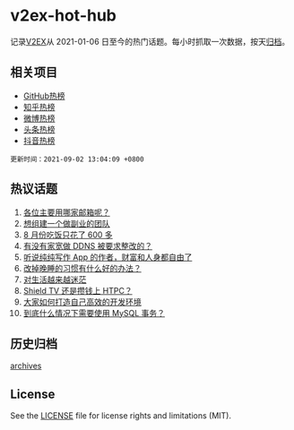# v2ex-hot-hub

 记录[V2EX](https://www.v2ex.com/)从 2021-01-06 日至今的热门话题。每小时抓取一次数据，按天[归档](archives)。
 
 ## 相关项目

- [GitHub热榜](https://github.com/snaildev/github-hot-hub)
- [知乎热榜](https://github.com/snaildev/zhihu-hot-hub)
- [微博热榜](https://github.com/snaildev/weibo-hot-hub)
- [头条热榜](https://github.com/snaildev/toutiao-hot-hub)
- [抖音热榜](https://github.com/snaildev/douyin-hot-hub)


 `更新时间：2021-09-02 13:04:09 +0800`

## 热议话题

1. [各位主要用哪家邮箱呢？](https://www.v2ex.com/t/799255)
1. [想组建一个做副业的团队](https://www.v2ex.com/t/799366)
1. [8 月份吃饭只花了 600 多](https://www.v2ex.com/t/799270)
1. [有没有家宽做 DDNS 被要求整改的？](https://www.v2ex.com/t/799340)
1. [听说纯纯写作 App 的作者，财富和人身都自由了](https://www.v2ex.com/t/799356)
1. [改掉晚睡的习惯有什么好的办法？](https://www.v2ex.com/t/799370)
1. [对生活越来越迷茫](https://www.v2ex.com/t/799245)
1. [Shield TV 还是攒钱上 HTPC？](https://www.v2ex.com/t/799280)
1. [大家如何打造自己高效的开发环境](https://www.v2ex.com/t/799353)
1. [到底什么情况下需要使用 MySQL 事务？](https://www.v2ex.com/t/799323)

## 历史归档

[archives](archives)

## License

See the [LICENSE](LICENSE) file for license rights and limitations (MIT).
